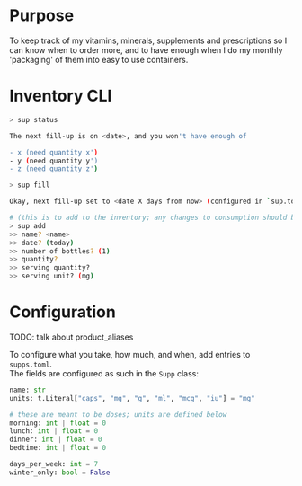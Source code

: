 # Purpose

To keep track of my vitamins, minerals, supplements and prescriptions so I can know when to order more, and to have enough when I do my monthly 'packaging' of them into easy to use containers.

# Inventory CLI

```bash
> sup status

The next fill-up is on <date>, and you won't have enough of

- x (need quantity x')
- y (need quantity y')
- z (need quantity z')

> sup fill

Okay, next fill-up set to <date X days from now> (configured in `sup.toml`::FILL_EVERY_X_DAYS)

# (this is to add to the inventory; any changes to consumption should be done in `supps.toml`)
> sup add                 
>> name? <name>
>> date? (today)
>> number of bottles? (1)
>> quantity?
>> serving quantity?
>> serving unit? (mg)
```

# Configuration

TODO: talk about product_aliases

To configure what you take, how much, and when, add entries to `supps.toml`.  
The fields are configured as such in the `Supp` class:

```python
name: str
units: t.Literal["caps", "mg", "g", "ml", "mcg", "iu"] = "mg"

# these are meant to be doses; units are defined below
morning: int | float = 0
lunch: int | float = 0
dinner: int | float = 0
bedtime: int | float = 0

days_per_week: int = 7
winter_only: bool = False
```
